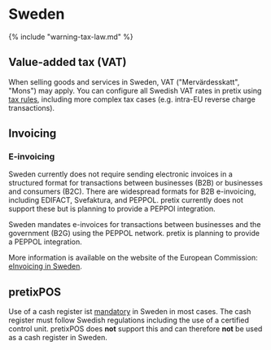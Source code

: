 # Sweden

{% include "warning-tax-law.md" %}

## Value-added tax (VAT)

When selling goods and services in Sweden, VAT ("Mervärdesskatt", "Mons") may apply.
You can configure all Swedish VAT rates in pretix using [tax rules](../../guides/taxes.md), including more complex tax cases (e.g. intra-EU reverse charge transactions).

## Invoicing

### E-invoicing

Sweden currently does not require sending electronic invoices in a structured format for transactions between businesses (B2B) or businesses and consumers (B2C).
There are widespread formats for B2B e-invoicing, including EDIFACT, Svefaktura, and PEPPOL.
pretix currently does not support these but is planning to provide a PEPPOl integration.

Sweden mandates e-invoices for transactions between businesses and the government (B2G) using the PEPPOL network.
pretix is planning to provide a PEPPOL integration.

More information is available on the website of the European Commission: [eInvoicing in Sweden](https://ec.europa.eu/digital-building-blocks/sites/display/DIGITAL/eInvoicing+in+Sweden).

## pretixPOS

Use of a cash register ist [mandatory](https://www.skatteverket.se/servicelankar/otherlanguages/inenglishengelska/businessesandemployers/startingandrunningaswedishbusiness/cashregisters.4.57cadbbd15a3688ff44ddf9.html) in Sweden in most cases.
The cash register must follow Swedish regulations including the use of a certified control unit.
pretixPOS does **not** support this and can therefore **not** be used as a cash register in Sweden.
